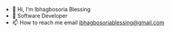 - 👋 Hi, I’m Ibhagbosoria Blessing 
- 🌱 Software Developer
- 📫 How to reach me email ibhagbosoriablessing@gmail.com

<!---
Obehii/Obehii is a ✨ special ✨ repository because its `README.md` (this file) appears on your GitHub profile.
You can click the Preview link to take a look at your changes.
--->
